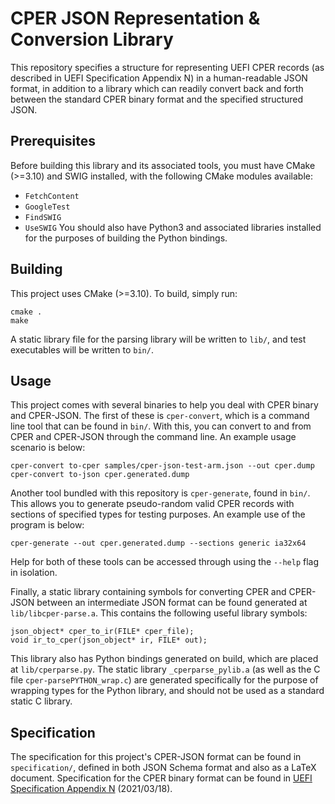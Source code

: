 # CPER JSON Representation & Conversion Library
This repository specifies a structure for representing UEFI CPER records (as described in UEFI Specification Appendix N) in a human-readable JSON format, in addition to a library which can readily convert back and forth between the standard CPER binary format and the specified structured JSON.

## Prerequisites
Before building this library and its associated tools, you must have CMake (>=3.10) and SWIG installed, with the following CMake modules available:
- `FetchContent`
- `GoogleTest`
- `FindSWIG`
- `UseSWIG`
You should also have Python3 and associated libraries installed for the purposes of building the Python bindings.

## Building
This project uses CMake (>=3.10). To build, simply run:
```
cmake .
make
```
A static library file for the parsing library will be written to `lib/`, and test executables will be written to `bin/`.

## Usage
This project comes with several binaries to help you deal with CPER binary and CPER-JSON. The first of these is `cper-convert`, which is a command line tool that can be found in `bin/`. With this, you can convert to and from CPER and CPER-JSON through the command line. An example usage scenario is below:
```
cper-convert to-cper samples/cper-json-test-arm.json --out cper.dump
cper-convert to-json cper.generated.dump
```
Another tool bundled with this repository is `cper-generate`, found in `bin/`. This allows you to generate pseudo-random valid CPER records with sections of specified types for testing purposes. An example use of the program is below:
```
cper-generate --out cper.generated.dump --sections generic ia32x64
```
Help for both of these tools can be accessed through using the `--help` flag in isolation.

Finally, a static library containing symbols for converting CPER and CPER-JSON between an intermediate JSON format can be found generated at `lib/libcper-parse.a`. This contains the following useful library symbols:
```
json_object* cper_to_ir(FILE* cper_file);
void ir_to_cper(json_object* ir, FILE* out);
```

This library also has Python bindings generated on build, which are placed at `lib/cperparse.py`. The static library `_cperparse_pylib.a` (as well as the C file `cper-parsePYTHON_wrap.c`) are generated specifically for the purpose of wrapping types for the Python library, and should not be used as a standard static C library.

## Specification
The specification for this project's CPER-JSON format can be found in `specification/`, defined in both JSON Schema format and also as a LaTeX document.
Specification for the CPER binary format can be found in [UEFI Specification Appendix N](https://uefi.org/sites/default/files/resources/UEFI_Spec_2_9_2021_03_18.pdf) (2021/03/18).